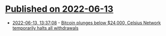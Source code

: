 # [Published on 2022-06-13](index.md)

* [2022-06-13, 13:37:08](https://news.ycombinator.com/item?id=31725373) - [Bitcoin plunges below $24,000, Celsius Network temporarily halts all withdrawals](https://www.cnn.com/2022/06/13/investing/bitcoin-price-celsius/index.html)
